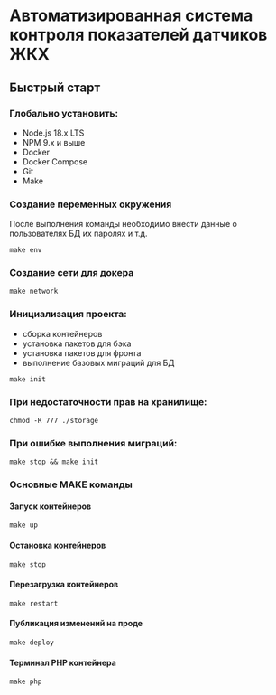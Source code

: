 # Автоматизированная система контроля показателей датчиков ЖКХ

## Быстрый старт
### Глобально установить:
- Node.js 18.x LTS
- NPM 9.x и выше
- Docker
- Docker Compose
- Git
- Make
### Создание переменных окружения
После выполнения команды необходимо внести данные 
о пользователях БД их паролях и т.д.
```shell
make env
```
### Создание сети для докера
```shell
make network
```
### Инициализация проекта:
- сборка контейнеров
- установка пакетов для бэка
- установка пакетов для фронта
- выполнение базовых миграций для БД
```shell
make init
```
### При недостаточности прав на хранилище:
```shell
chmod -R 777 ./storage
```
### При ошибке выполнения миграций:
```shell
make stop && make init
```
### Основные MAKE команды
#### Запуск контейнеров
```shell
make up
```
#### Остановка контейнеров
```shell
make stop
```
#### Перезагрузка контейнеров
```shell
make restart
```
#### Публикация изменений на проде
```shell
make deploy
```
#### Терминал PHP контейнера
```shell
make php
```

